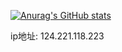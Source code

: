 [![Anurag's GitHub stats](https://github-readme-stats.vercel.app/api?username=aierx)](https://github.com/anuraghazra/github-readme-stats)

ip地址: 124.221.118.223